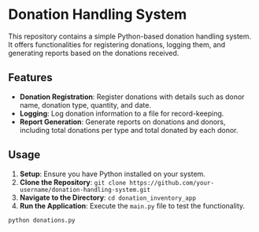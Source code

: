 # Donation Handling System

This repository contains a simple Python-based donation handling system. It offers functionalities for registering donations, logging them, and generating reports based on the donations received.

## Features

- **Donation Registration**: Register donations with details such as donor name, donation type, quantity, and date.
- **Logging**: Log donation information to a file for record-keeping.
- **Report Generation**: Generate reports on donations and donors, including total donations per type and total donated by each donor.

## Usage

1. **Setup**: Ensure you have Python installed on your system.
2. **Clone the Repository**: `git clone https://github.com/your-username/donation-handling-system.git`
3. **Navigate to the Directory**: `cd donation_inventory_app`
4. **Run the Application**: Execute the `main.py` file to test the functionality.

```bash
python donations.py
```
